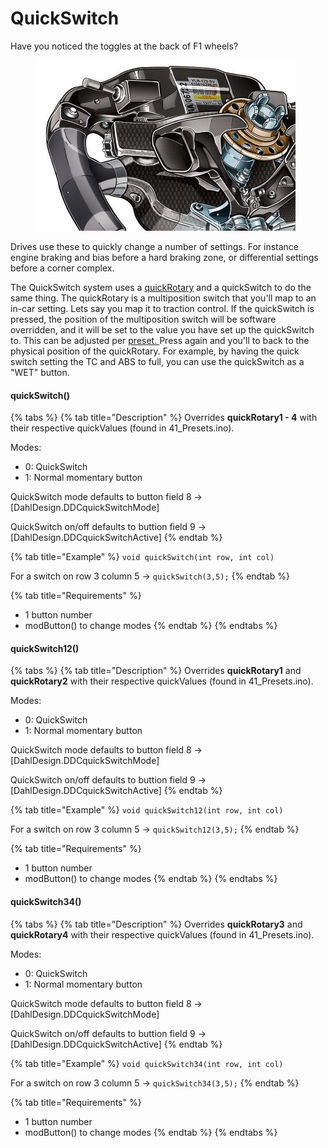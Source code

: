 # QuickSwitch

Have you noticed the toggles at the back of F1 wheels? &#x20;

<figure><img src="../../.gitbook/assets/image (1) (3).png" alt=""><figcaption></figcaption></figure>

Drives use these to quickly change a number of settings. For instance engine braking and bias before a hard braking zone, or differential settings before a corner complex.&#x20;

The QuickSwitch system uses a [quickRotary](../rotary-switches/quickrotary.md) and a quickSwitch to do the same thing. The quickRotary is a multiposition switch that you'll map to an in-car setting. Lets say you map it to traction control. If the quickSwitch is pressed, the position of the multiposition switch will be software overridden, and it will be set to the value you have set up the quickSwitch to. This can be adjusted per [preset. ](../../3.-coding/advanced/presets/)Press again and you'll to back to the physical position of the quickRotary. For example, by having the quick switch setting the TC and ABS to full, you can use the quickSwitch as a "WET" button.&#x20;

#### quickSwitch()

{% tabs %}
{% tab title="Description" %}
Overrides **quickRotary1 - 4** with their respective quickValues (found in 41\_Presets.ino).&#x20;

Modes:

* 0: QuickSwitch
* 1: Normal momentary button

QuickSwitch mode defaults to button field 8 -> \[DahlDesign.DDCquickSwitchMode]

QuickSwitch on/off defaults to buttion field 9 -> \[DahlDesign.DDCquickSwitchActive]
{% endtab %}

{% tab title="Example" %}
`void quickSwitch(int row, int col)`

For a switch on row 3 column 5 -> `quickSwitch(3,5);`
{% endtab %}

{% tab title="Requirements" %}
* 1 button number
* modButton() to change modes
{% endtab %}
{% endtabs %}

#### quickSwitch12()

{% tabs %}
{% tab title="Description" %}
Overrides **quickRotary1** and **quickRotary2** with their respective quickValues (found in 41\_Presets.ino).&#x20;

Modes:

* 0: QuickSwitch
* 1: Normal momentary button

QuickSwitch mode defaults to button field 8 -> \[DahlDesign.DDCquickSwitchMode]

QuickSwitch on/off defaults to buttion field 9 -> \[DahlDesign.DDCquickSwitchActive]
{% endtab %}

{% tab title="Example" %}
`void quickSwitch12(int row, int col)`

For a switch on row 3 column 5 -> `quickSwitch12(3,5);`
{% endtab %}

{% tab title="Requirements" %}
* 1 button number
* modButton() to change modes
{% endtab %}
{% endtabs %}

#### quickSwitch34()

{% tabs %}
{% tab title="Description" %}
Overrides **quickRotary3** and **quickRotary4** with their respective quickValues (found in 41\_Presets.ino).&#x20;

Modes:

* 0: QuickSwitch
* 1: Normal momentary button

QuickSwitch mode defaults to button field 8 -> \[DahlDesign.DDCquickSwitchMode]

QuickSwitch on/off defaults to buttion field 9 -> \[DahlDesign.DDCquickSwitchActive]
{% endtab %}

{% tab title="Example" %}
`void quickSwitch34(int row, int col)`

For a switch on row 3 column 5 -> `quickSwitch34(3,5);`
{% endtab %}

{% tab title="Requirements" %}
* 1 button number
* modButton() to change modes
{% endtab %}
{% endtabs %}

